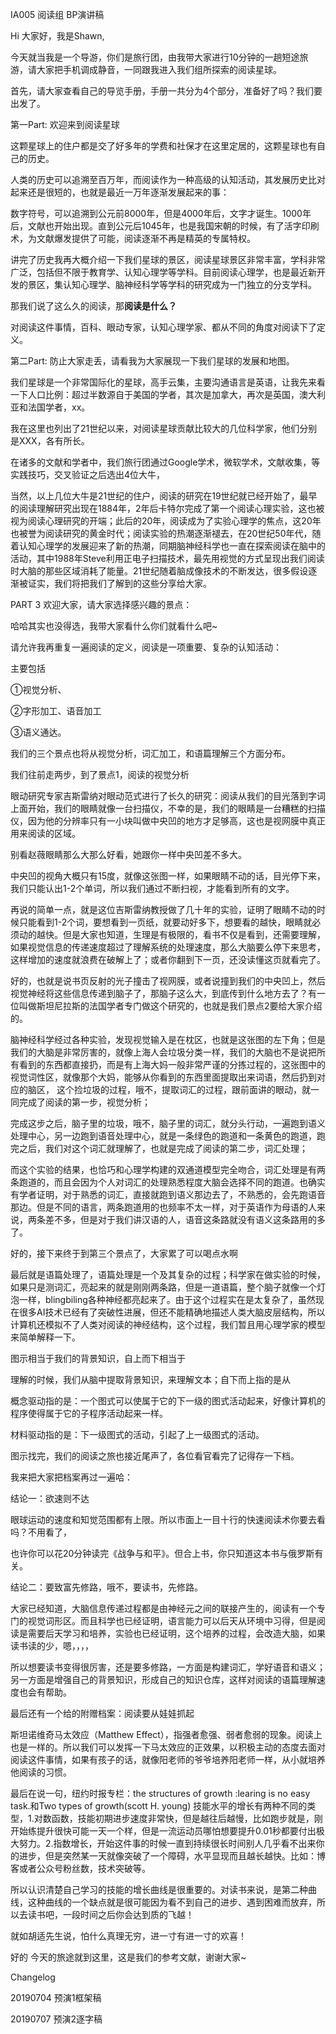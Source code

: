 IA005 阅读组 BP演讲稿

Hi 大家好，我是Shawn, 

今天就当我是一个导游，你们是旅行团，由我带大家进行10分钟的一趟短途旅游，请大家把手机调成静音，一同跟我进入我们组所探索的阅读星球。

首先，请大家查看自己的导览手册，手册一共分为4个部分，准备好了吗？我们要出发了。

第一Part: 欢迎来到阅读星球

这颗星球上的住户都是交了好多年的学费和社保才在这里定居的，这颗星球也有自己的历史。

人类的历史可以追溯至百万年，而阅读作为一种高级的认知活动，其发展历史比对起来还是很短的，也就是最近一万年逐渐发展起来的事：

数字符号，可以追溯到公元前8000年，但是4000年后，文字才诞生。1000年后，文献也开始出现。直到公元后1045年，也是我国宋朝的时候，有了活字印刷术，为文献爆发提供了可能，阅读逐渐不再是精英的专属特权。 

讲完了历史我再大概介绍一下我们星球的景区，阅读星球景区非常丰富，学科非常广泛，包括但不限于教育学、认知心理学等学科。目前阅读心理学，也是最近新开发的景区，集认知心理学、脑神经科学等学科的研究成为一门独立的分支学科。

那我们说了这么久的阅读，那**阅读是什么？**

对阅读这件事情，百科、眼动专家，认知心理学家、都从不同的角度对阅读下了定义。

第二Part: 防止大家走丢，请看我为大家展现一下我们星球的发展和地图。

我们星球是一个非常国际化的星球，高手云集，主要沟通语言是英语，让我先来看一下人口比例：超过半数源自于美国的学者，其次是加拿大，再次是英国，澳大利亚和法国学者，xx。

我在这里也列出了21世纪以来，对阅读星球贡献比较大的几位科学家，他们分别是XXX，各有所长。

在诸多的文献和学者中，我们旅行团通过Google学术，微软学术，文献收集，等实践技巧，交叉验证之后选出4位大牛， 

当然，以上几位大牛是21世纪的住户，阅读的研究在19世纪就已经开始了，最早的阅读理解研究出现在1884年，2年后卡特尔完成了第一个阅读心理实验，这也被视为阅读心理研究的开端；此后的20年，阅读成为了实验心理学的焦点，这20年也被誉为阅读研究的黄金时代；阅读实验的热潮逐渐褪去，在20世纪50年代，随着认知心理学的发展迎来了新的热潮，同期脑神经科学也一直在探索阅读在脑中的活动，其中1988年Steve利用正电子扫描技术，最先用视觉的方式呈现出我们阅读时大脑的那些区域消耗了能量。21世纪随着脑成像技术的不断发达，很多假设逐渐被证实，我们将把我们了解到的这些分享给大家。

PART 3 欢迎大家，请大家选择感兴趣的景点：

哈哈其实也没得选，我带大家看什么你们就看什么吧~

请允许我再重复一遍阅读的定义，阅读是一项重要、复杂的认知活动：

主要包括

①视觉分析、

②字形加工、语音加工

③语义通达。

我们的三个景点也将从视觉分析，词汇加工，和语篇理解三个方面分布。

我们往前走两步，到了景点1，阅读的视觉分析

眼动研究专家吉斯雷纳对眼动范式进行了长久的研究：阅读从我们的目光落到字词上面开始，我们的眼睛就像一台扫描仪，不幸的是，我们的眼睛是一台糟糕的扫描仪，因为他的分辨率只有一小块叫做中央凹的地方才足够高，这也是视网膜中真正用来阅读的区域。

别看赵薇眼睛那么大那么好看，她跟你一样中央凹差不多大。

中央凹的视角大概只有15度，就像这张图一样，如果眼睛不动的话，目光停下来，我们只能认出1-2个单词，所以我们通过不断扫视，才能看到所有的文字。

再说的简单一点，就是这位吉斯雷纳教授做了几十年的实验，证明了眼睛不动的时候只能看到1-2个词，要想看到一页纸，就要动好多下，想要看的越快，眼睛就必须动的越快。但是大家也知道，生理是有极限的，看书不仅是看到，还需要理解，如果视觉信息的传递速度超过了理解系统的处理速度，那么大脑要么停下来思考，这样增加的速度就浪费在破解上了；或者你翻到下一页，还没读懂这页就看完了。



好的，也就是说书页反射的光子撞击了视网膜，或者说撞到我们的中央凹上，然后视觉神经将这些信息传递到脑子了，那脑子这么大，到底传到什么地方去了？有一位叫做斯坦尼拉斯的法国学者专门做这个研究的，也就是我们景点2要给大家介绍的。

 

脑神经科学经过各种实验，发现视觉输入是在枕区，也就是这张图的左下角；但是我们的大脑是非常厉害的，就像上海人会垃圾分类一样，我们的大脑也不是说把所有看到的东西都直接扔，而是有上海大妈一般非常严谨的分拣过程的，这张图中的视觉词性区，就像那个大妈，能够从你看到的东西里面提取出来词语，然后扔到对应的脑区， 这个捡垃圾的过程，哦不，提取词汇的过程，跟前面讲的眼动，就一同完成了阅读的第一步，视觉分析；

完成这步之后，脑子里的垃圾，哦不，脑子里的词汇，就分头行动，一遍跑到语义处理中心，另一边跑到语音处理中心，就是一条绿色的跑道和一条黄色的跑道，跑完之后，我们对这个词汇就理解了，也就是完成了阅读的第二步，词汇处理；

而这个实验的结果，也恰巧和心理学构建的双通道模型完全吻合，词汇处理是有两条跑道的，而且会因为个人对词汇的处理熟悉程度大脑会选择不同的跑道。也确实有学者证明，对于熟悉的词汇，直接就跑到语义那边去了，不熟悉的，会先跑语音那边。但是不同的语言，两条跑道用的也频率不太一样，对于英语作为母语的人来说，两条差不多，但是对于我们讲汉语的人，语音这条路就没有语义这条路用的多了。

好的，接下来终于到第三个景点了，大家累了可以喝点水啊

最后就是语篇处理了，语篇处理是一个及其复杂的过程；科学家在做实验的时候，如果只是测词汇，亮起来的就是刚刚两条路，但是一道语篇，整个脑子就像一个灯泡一样，blingbiling各种神经都亮起来了。由于这个过程实在是太复杂了，虽然现在很多AI技术已经有了突破性进展，但还不能精确地描述人类大脑皮层结构，所以计算机还模拟不了人类对阅读的神经结构，这个过程，我们暂且用心理学家的模型来简单解释一下。

图示相当于我们的背景知识，自上而下相当于

理解的时候，我们从脑中提取背景知识，来理解文本；自下而上指的是从

概念驱动指的是：一个图式可以使属于它的下一级的图式活动起来，好像计算机的程序使得属于它的子程序活动起来一样。

材料驱动指的是：下一级图式的活动，引起了上一级图式的活动。

图示找完，我们的阅读之旅也接近尾声了，各位看官看完了记得存一下档。

我来把大家把档案再过一遍哈：



结论一：欲速则不达

眼球运动的速度和知觉范围都有上限。所以市面上一目十行的快速阅读术你要去看吗？不用看了，

也许你可以花20分钟读完《战争与和平》。但合上书，你只知道这本书与俄罗斯有关。

结论二：要致富先修路，哦不，要读书，先修路。

大家已经知道，大脑信息传递过程都是由神经元之间的联接产生的，阅读有一个专门的视觉词形区。而且科学也已经证明，语言能力可以后天从环境中习得，但是阅读是需要后天学习和培养，实验也已经证明，这个培养的过程，会改造大脑，如果读书读的少，嗯，，，，

所以想要读书变得很厉害，还是要多修路，一方面是构建词汇，学好语音和语义；另一方面是增强自己的背景知识，形成自己的知识仓库，这样对阅读的语篇理解速度也会有帮助。

最后还有一个给的附赠档案：阅读要从娃娃抓起

斯坦诺维奇马太效应（Matthew Effect），指强者愈强、弱者愈弱的现象。阅读上也是一样的。所以我们可以发挥一下马太效应的正效果，以积极主动的态度去面对阅读这件事情，如果有孩子的话，就像阳老师的爷爷培养阳老师一样，从小就培养他阅读的习惯。





最后在说一句，纽约时报专栏：the structures of growth :learing is no easy task.和Two types of growth(scott H. young) 技能水平的增长有两种不同的类型，1.对数函数，技能初期进步速度非常快，但是越往后越慢，比如跑步就是，刚开始练提升很快可能一天一个样，但是一流运动员哪怕想要提升0.01秒都要付出极大努力。2.指数增长，开始这件事的时候一直到持续很长时间别人几乎看不出来你的进步，但是突然某一天就像突破了一个障碍，水平显现而且越长越快。比如：博客或者公众号粉丝数，技术突破等。

所以认识清楚自己学习的技能的增长曲线是很重要的。对读书来说，是第二种曲线，这种曲线的一个缺点就是很可能因为看不到自己的进步、遇到困难而放弃，所以去读书吧，一段时间之后你会达到质的飞越！

就如胡适先生说，怕什么真理无穷，进一寸有进一寸的欢喜！

好的 今天的旅途就到这里，这是我们的参考文献，谢谢大家~

Changelog

20190704 预演1框架稿

20190707 预演2逐字稿